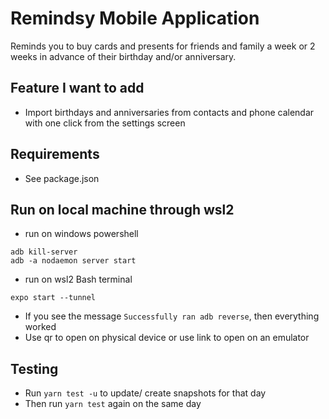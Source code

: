 # Remindsy Mobile Application

Reminds you to buy cards and presents for friends and family a week or 2 weeks in advance of their birthday and/or anniversary.

## Feature I want to add
- Import birthdays and anniversaries from contacts and phone calendar with one click from the settings screen

## Requirements
- See package.json

## Run on local machine through wsl2
-  run on windows powershell
```
adb kill-server 
adb -a nodaemon server start
``` 
- run on wsl2 Bash terminal
```
expo start --tunnel
```
- If you see the message `Successfully ran adb reverse`, then everything worked
- Use qr to open on physical device or use link to open on an emulator
  
## Testing
- Run `yarn test -u` to update/ create snapshots for that day
- Then run `yarn test` again on the same day


